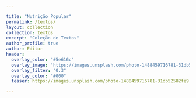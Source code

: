 ```yaml
---

title: "Nutrição Popular"
permalink: /textos/
layout: collection
collection: textos
excerpt: "Coleção de Textos"
author_profile: true
author: Editor
header:
  overlay_color: "#5e616c"
  overlay_image: "https://images.unsplash.com/photo-1488459716781-31db52582fe9"
  overlay_filter: "0.3"
  overlay_color: "#000"
  teaser: https://images.unsplash.com/photo-1488459716781-31db52582fe9

---
```

